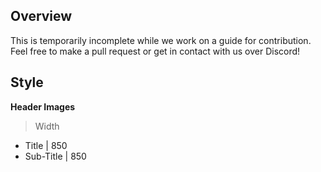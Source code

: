 ## Overview

This is temporarily incomplete while we work on a guide for contribution. Feel free to make a pull request or get in contact with us over Discord!

## Style
**Header Images**

> Width
* Title | 850 
* Sub-Title | 850 
